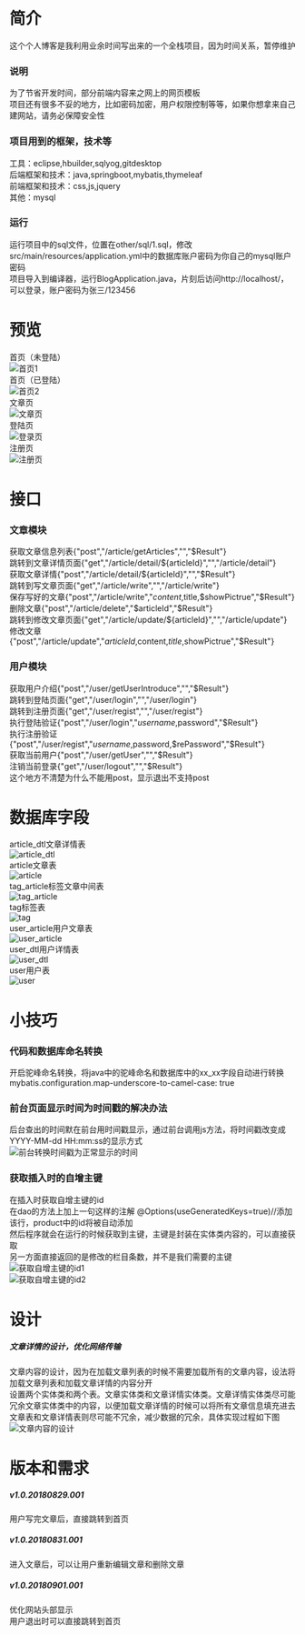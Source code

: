 # 简介  
这个个人博客是我利用业余时间写出来的一个全栈项目，因为时间关系，暂停维护
### 说明  
为了节省开发时间，部分前端内容来之网上的网页模板  
项目还有很多不妥的地方，比如密码加密，用户权限控制等等，如果你想拿来自己建网站，请务必保障安全性  
### 项目用到的框架，技术等  
工具：eclipse,hbuilder,sqlyog,gitdesktop  
后端框架和技术：java,springboot,mybatis,thymeleaf  
前端框架和技术：css,js,jquery  
其他：mysql  
### 运行  
运行项目中的sql文件，位置在other/sql/1.sql，修改src/main/resources/application.yml中的数据库账户密码为你自己的mysql账户密码  
项目导入到编译器，运行BlogApplication.java，片刻后访问http://localhost/，可以登录，账户密码为张三/123456  
# 预览  
首页（未登陆）  
![首页1](other/image/首页1.png)  
首页（已登陆）  
![首页2](other/image/首页2.png)  
文章页  
![文章页](other/image/文章页.png)  
登陆页  
![登录页](other/image/登录页.png)  
注册页  
![注册页](other/image/注册页.png)  
# 接口  
### 文章模块  
获取文章信息列表{"post","/article/getArticles","","$Result"}  
跳转到文章详情页面{"get","/article/detail/${articleId}","","/article/detail"}  
获取文章详情{"post","/article/detail/${articleId}","","$Result"}  
跳转到写文章页面{"get","/article/write","","/article/write"}  
保存写好的文章{"post","/article/write","$content,$title,$showPictrue","$Result"}  
删除文章{"post","/article/delete","$articleId","$Result"}  
跳转到修改文章页面{"get","/article/update/${articleId}","","/article/update"}  
修改文章{"post","/article/update","$articleId,$content,$title,$showPictrue","$Result"}  
### 用户模块  
获取用户介绍{"post","/user/getUserIntroduce","","$Result"}  
跳转到登陆页面{"get","/user/login","","/user/login"}  
跳转到注册页面{"get","/user/regist","","/user/regist"}  
执行登陆验证{"post","/user/login","$username,$password","$Result"}  
执行注册验证{"post","/user/regist","$username,$password,$rePassword","$Result"}  
获取当前用户{"post","/user/getUser","","$Result"}  
注销当前登录{"get","/user/logout","","$Result"}  
这个地方不清楚为什么不能用post，显示退出不支持post  
# 数据库字段  
article_dtl文章详情表  
![article_dtl](other/image/article_dtl.png)  
article文章表  
![article](other/image/article.png)  
tag_article标签文章中间表  
![tag_article](other/image/tag_article.png)  
tag标签表  
![tag](other/image/tag.png)  
user_article用户文章表  
![user_article](other/image/user_article.png)  
user_dtl用户详情表  
![user_dtl](other/image/user_dtl.png)  
user用户表  
![user](other/image/user.png)  
# 小技巧  
### 代码和数据库命名转换  
开启驼峰命名转换，将java中的驼峰命名和数据库中的xx_xx字段自动进行转换  
mybatis.configuration.map-underscore-to-camel-case: true  
### 前台页面显示时间为时间戳的解决办法  
后台查出的时间默在前台用时间戳显示，通过前台调用js方法，将时间戳改变成YYYY-MM-dd HH:mm:ss的显示方式  
![前台转换时间戳为正常显示的时间](other/image/前台转换时间戳为正常显示的时间.png)  
### 获取插入时的自增主键  
在插入时获取自增主键的id  
在dao的方法上加上一句这样的注解	@Options(useGeneratedKeys=true)//添加该行，product中的id将被自动添加  
然后程序就会在运行的时候获取到主键，主键是封装在实体类内容的，可以直接获取  
另一方面直接返回的是修改的栏目条数，并不是我们需要的主键    
![获取自增主键的id1](other/image/获取自增主键的id1.png)  
![获取自增主键的id2](other/image/获取自增主键的id2.png)  
# 设计
##### 文章详情的设计，优化网络传输
文章内容的设计，因为在加载文章列表的时候不需要加载所有的文章内容，设法将加载文章列表和加载文章详情的内容分开  
设置两个实体类和两个表。文章实体类和文章详情实体类。文章详情实体类尽可能冗余文章实体类中的内容，以便加载文章详情的时候可以将所有文章信息填充进去  
文章表和文章详情表则尽可能不冗余，减少数据的冗余，具体实现过程如下图  
![文章内容的设计](other/image/文章内容的设计.png)  
# 版本和需求  
##### v1.0.20180829.001  
用户写完文章后，直接跳转到首页  
##### v1.0.20180831.001  
进入文章后，可以让用户重新编辑文章和删除文章  
##### v1.0.20180901.001  
优化网站头部显示  
用户退出时可以直接跳转到首页  
